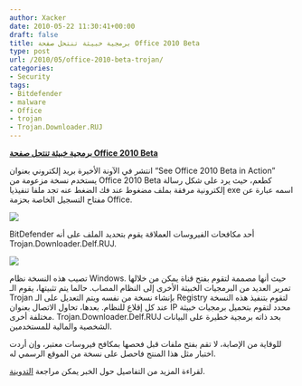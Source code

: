 ```yaml
---
author: Xacker
date: 2010-05-22 11:30:41+00:00
draft: false
title: برمجية خبيثة تنتحل صفحة Office 2010 Beta
type: post
url: /2010/05/office-2010-beta-trojan/
categories:
- Security
tags:
- Bitdefender
- malware
- Office
- trojan
- Trojan.Downloader.RUJ
---
```


[**برمجية خبيثة تنتحل صفحة Office 2010 Beta**](https://www.it-scoop.com/2010/05/office-2010-beta-trojan/)




انتشر في الآونة الأخيرة بريد إلكتروني بعنوان “See Office 2010 Beta in Action” يستخدم نسخة مزعومة من Office 2010 Beta كطعم، حيث يرد على شكل رسالة إلكترونية مرفقة بملف مضغوط عند فك الضغط عنه تجد ملفا تنفيذيا exe اسمه عبارة عن مفتاح التسجيل الخاصة بحزمة Office.




[![](http://www.malwarecity.com/images/814/office%202010%20email.png)
](https://www.it-scoop.com/2010/05/office-2010-beta-trojan/)




BitDefender أحد مكافحات الفيروسات العملاقة يقوم بتحديد الملف على أنه Trojan.Downloader.Delf.RUJ.




![](http://www.net-security.org/images/articles/trojan-office2010beta.jpg)





تصيب هذه النسخة نظام Windows. حيث أنها مصممة لتقوم بفتح قناة يمكن من خلالها تمرير العديد من البرمجيات الخبيثة الأخرى إلى النظام المصاب. حالما يتم تثبيتها، يقوم الـ Trojan بإنشاء نسخة من نفسه ويتم التعديل على الـ Registry لتقوم بتنفيذ هذه النسخة عند كل إقلاع للنظام. بعدها، تحاول الاتصال بعنوان IP محدد لتقوم بتحميل برمجيات خبيثة مختلفة أخرى. Trojan.Downloader.Delf.RUJ بحد ذاته برمجية خطيرة على البيانات الشخصية والمالية للمستخدمين.




للوقاية من الإصابة، لا تقم بفتح ملفات قبل فحصها بمكافح فيروسات معتبر، وإن أردت اختبار مثل هذا المنتج فاحصل على نسخة من الموقع الرسمي له.




لقراءة المزيد من التفاصيل حول الخبر يمكن مراجعة [التدوينة](http://www.malwarecity.com/blog/office-2010-beta-impersonator-is-trojan-814.html).
